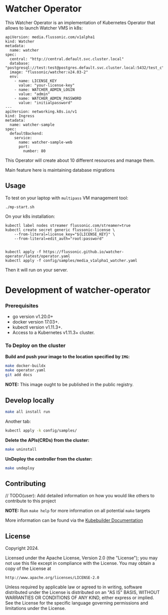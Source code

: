 # Watcher Operator

This Watcher Operator is an implementation of Kubernetes Operator that allows to launch Watcher VMS in k8s:

```
apiVersion: media.flussonic.com/v1alpha1
kind: Watcher
metadata:
  name: watcher
spec:
  central: "http://central.default.svc.cluster.local"
  database: "postgresql://test:test@postgres.default.svc.cluster.local:5432/test_c"
  image: "flussonic/watcher:v24.03-2"
  env:
    - name: LICENSE_KEY
      value: "your-license-key"
    - name: WATCHER_ADMIN_LOGIN
      value: "admin"
    - name: WATCHER_ADMIN_PASSWORD
      value: "initialpassword"
---
apiVersion: networking.k8s.io/v1
kind: Ingress
metadata:
  name: watcher-sample
spec:
  defaultBackend:
    service:
      name: watcher-sample-web
      port:
        number: 80
```

This Operator will create about 10 different resources and manage them.

Main feature here is maintaining database migrations


## Usage

To test on your laptop with `multipass` VM management tool:

```
./mp-start.sh
```

On your k8s installation:

```
kubectl label nodes streamer flussonic.com/streamer=true
kubectl create secret generic flussonic-license \
    --from-literal=license_key="${LICENSE_KEY}" \
    --from-literal=edit_auth="root:password"


kubectl apply -f https://flussonic.github.io/watcher-operator/latest/operator.yaml
kubectl apply -f config/samples/media_v1alpha1_watcher.yaml
```

Then it will run on your server.



# Development of watcher-operator

### Prerequisites
- go version v1.20.0+
- docker version 17.03+.
- kubectl version v1.11.3+.
- Access to a Kubernetes v1.11.3+ cluster.

### To Deploy on the cluster

**Build and push your image to the location specified by `IMG`:**

```sh
make docker-buildx
make operator.yaml
git add docs
```

**NOTE:** This image ought to be published in the public registry.

## Develop locally

```sh
make all install run
```

Another tab:

```sh
kubectl apply -k config/samples/
```

**Delete the APIs(CRDs) from the cluster:**

```sh
make uninstall
```

**UnDeploy the controller from the cluster:**

```sh
make undeploy
```

## Contributing
// TODO(user): Add detailed information on how you would like others to contribute to this project

**NOTE:** Run `make help` for more information on all potential `make` targets

More information can be found via the [Kubebuilder Documentation](https://book.kubebuilder.io/introduction.html)

## License

Copyright 2024.

Licensed under the Apache License, Version 2.0 (the "License");
you may not use this file except in compliance with the License.
You may obtain a copy of the License at

    http://www.apache.org/licenses/LICENSE-2.0

Unless required by applicable law or agreed to in writing, software
distributed under the License is distributed on an "AS IS" BASIS,
WITHOUT WARRANTIES OR CONDITIONS OF ANY KIND, either express or implied.
See the License for the specific language governing permissions and
limitations under the License.


